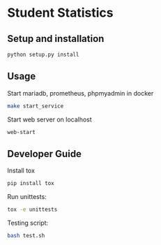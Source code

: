 # Student Statistics

## Setup and installation
```zsh
python setup.py install
```
## Usage
Start mariadb, prometheus, phpmyadmin in docker
```zsh
make start_service
```

Start web server on localhost
```zsh
web-start
```

## Developer Guide
Install tox
```zsh
pip install tox
```

Run unittests:
```zsh
tox -e unittests
```

Testing script:
```zsh
bash test.sh
```
